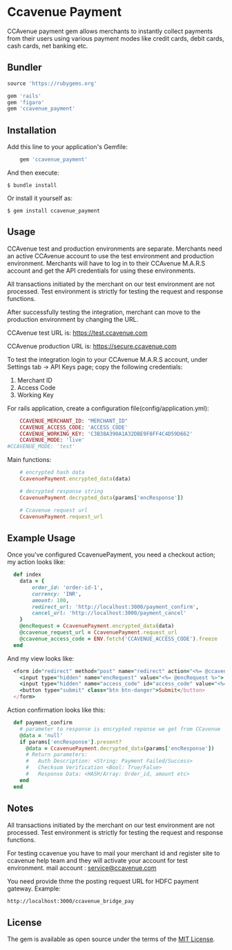 # Ccavenue Payment

CCAvenue payment gem allows merchants to instantly collect payments from their users using various payment modes like credit cards, debit cards, cash cards, net banking etc.

## Bundler


```ruby
source 'https://rubygems.org'

gem 'rails'
gem 'figaro'
gem 'ccavenue_payment'
```

## Installation


Add this line to your application's Gemfile:

```ruby
    gem 'ccavenue_payment'
```

And then execute:

    $ bundle install

Or install it yourself as:

    $ gem install ccavenue_payment

## Usage


CCAvenue test and production environments are separate.
Merchants need an active CCAvenue account to use the test environment and production environment. Merchants will have to log in to their CCAvenue M.A.R.S account and get the API credentials for using these environments.

All transactions initiated by the merchant on our test environment are not processed. Test environment is strictly for testing the request and response functions.

After successfully testing the integration, merchant can move to the production environment by changing the URL.

CCAvenue test URL is: https://test.ccavenue.com 

CCAvenue production URL is: https://secure.ccavenue.com

To test the integration login to your CCAvenue M.A.R.S account, under Settings tab -> API Keys page; copy the following credentials:
1. Merchant ID
2. Access Code
3. Working Key

For rails application, create a configuration file(config/application.yml):

```ruby
    CCAVENUE_MERCHANT_ID: "MERCHANT_ID"
    CCAVENUE_ACCESS_CODE: 'ACCESS_CODE'
    CCAVENUE_WORKING_KEY: 'C3B38A390A1A32DBE9F8FF4C4D59D662'
    CCAVENUE_MODE: 'live'
#CCAVENUE_MODE: 'test'
```

Main functions:

```ruby
    # encrypted hash data
    CcavenuePayment.encrypted_data(data)

    # decrypted response string
    CcavenuePayment.decrypted_data(params['encResponse']) 

    # Ccavenue request url
    CcavenuePayment.request_url
```

## Example Usage


Once you've configured CcavenuePayment, you need a checkout action; my action looks like:

```ruby
  def index
    data = {
        order_id: 'order-id-1',
        currency: 'INR',
        amount: 100,
        redirect_url: 'http://localhost:3000/payment_confirm',
        cancel_url: 'http://localhost:3000/payment_cancel'
    }
    @encRequest = CcavenuePayment.encrypted_data(data)
    @ccavenue_request_url = CcavenuePayment.request_url
    @ccavenue_access_code = ENV.fetch('CCAVENUE_ACCESS_CODE').freeze
  end
```

And my view looks like:

```ruby
  <form id="redirect" method="post" name="redirect" action="<%= @ccavenue_request_url %>">
    <input type="hidden" name="encRequest" value="<%= @encRequest %>">
    <input type="hidden" name="access_code" id="access_code" value="<%= @ccavenue_access_code %>">
    <button type="submit" class="btn btn-danger">Submit</button>
  </form>
```

Action confirmation looks like this:

```ruby
  def payment_confirm
    # parameter to response is encrypted reponse we get from CCavenue
    @data = 'null'
    if params['encResponse'].present?
      @data = CcavenuePayment.decrypted_data(params['encResponse']) 
      # Return parameters:
      #   Auth Description: <String: Payment Failed/Success>
      #   Checksum Verification <Bool: True/False>
      #   Response Data: <HASH/Array: Order_id, amount etc>
    end
  end
```

## Notes


All transactions initiated by the merchant on our test environment are not processed. Test environment is strictly for testing the request and response functions.

For testing ccavenue you have to mail your merchant id and register site to ccavenue help team and they will activate your account for test environment. mail account : service@ccavenue.com

You need provide thme the posting request URL for HDFC payment gateway. Example:

```sh
http://localhost:3000/ccavenue_bridge_pay
```

## License

The gem is available as open source under the terms of the [MIT License](https://opensource.org/licenses/MIT).
